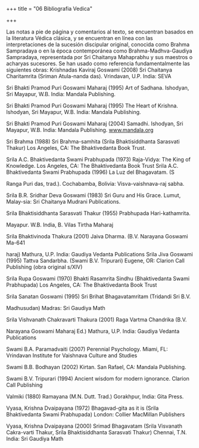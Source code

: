 +++
title = "06 Bibliografia Vedica"

+++

Las notas a pie de página y comentarios al texto, se encuentran basados en la literatura Védica clásica, y se encuentran en línea con las interpretaciones de la sucesión discipular original, conocida como Brahma Sampradaya o en la época contemporánea como Brahma-Madhva-Gaudiya Sampradaya, representada por Sri Chaitanya Mahaprabhu y sus maestros o acharyas sucesores. Se han usado como referencia fundamentalmente las siguientes obras: Krishnadas Kaviraj Goswami \(2008\) Sri Chaitanya Charitamrita \(Sriman Atula-nanda das\). Vrindavan, U.P. India: SEVA

Sri Bhakti Pramod Puri Goswami Maharaj \(1995\) Art of Sadhana. Ishodyan, Sri Mayapur, W.B. India: Mandala Publishing.

Sri Bhakti Pramod Puri Goswami Maharaj \(1995\) The Heart of Krishna.  Ishodyan, Sri Mayapur, W.B. India: Mandala Publishing.

Sri Bhakti Pramod Puri Goswami Maharaj \(2004\) Samadhi.  Ishodyan, Sri Mayapur, W.B. India: Mandala Publishing. www.mandala.org

Sri Brahma \(1988\) Sri Brahma-samhita \(Srila Bhaktisiddhanta Sarasvati Thakur\) Los Angeles, CA: The Bhaktivedanta Book Trust.

Srila A.C. Bhaktivedanta Swami Prabhupada \(1973\) Raja-Vidya: The King of Knowledge. Los Angeles, CA: The Bhaktivedanta Book Trust Srila A.C. Bhaktivedanta Swami Prabhupada \(1996\) La Luz del Bhagavatam. \(S

Ranga Puri das, trad.\). Cochabamba, Bolivia: Visva-vaishnava-raj sabha.

Srila B.R. Sridhar Deva Goswami \(1983\) Sri Guru and His Grace. Lumut,  Malay-sia: Sri Chaitanya Mudrani Publications.

Srila Bhaktisiddhanta Sarasvati Thakur \(1955\) Prabhupada Hari-kathamrita.

Mayapur. W.B. India, B. Vilas Tirtha Maharaj

Srila Bhaktivinoda Thakura \(2001\) Jaiva Dharma. \(B.V. Narayana Goswami Ma-641

haraj\) Mathura, U.P. India: Gaudiya Vedanta Publications Srila Jiva Goswami \(1995\) Tattva Sandarbha.  \(Swami B.V. Tripurari\) Eugene, OR: Clarion Call Publishing \(obra original s/XIV\)

Srila Rupa Goswami \(1970\) Bhakti Rasamrita Sindhu \(Bhaktivedanta Swami Prabhupada\) Los Angeles, CA: The Bhaktivedanta Book Trust

Srila Sanatan Goswami \(1995\) Sri Brihat Bhagavatamritam \(Tridandi Sri B.V.

Madhusudan\) Madras: Sri Gaudiya Math

Srila Vishvanath Chakravarti Thakura \(2001\) Raga Vartma Chandrika \(B.V.

Narayana Goswami Maharaj Ed.\) Mathura, U.P. India: Gaudiya Vedanta Publications

Swami B.A. Paramadvaiti \(2007\) Perennial Psychology. Miami, FL: Vrindavan Institute for Vaishnava Culture and Studies

Swami B.B. Bodhayan \(2002\) Kirtan. San Rafael, CA: Mandala Publishing.

Swami B.V. Tripurari \(1994\) Ancient wisdom for modern ignorance. Clarion Call Publishing

Valmiki \(1880\) Ramayana \(M.N. Dutt. Trad.\) Gorakhpur, India: Gita Press.

Vyasa, Krishna Dvaipayana \(1972\) Bhagavad-gita as it is \(Srila Bhaktivedanta Swami Prabhupada\) London: Collier MacMillan Publishers

Vyasa, Krishna Dvaipayana \(2000\) Srimad Bhagavatam \(Srila Visvanath Cakra-varti Thakur, Srila Bhaktisiddhanta Sarasvati Thakur\) Chennai, T.N. India: Sri Gaudiya Math
